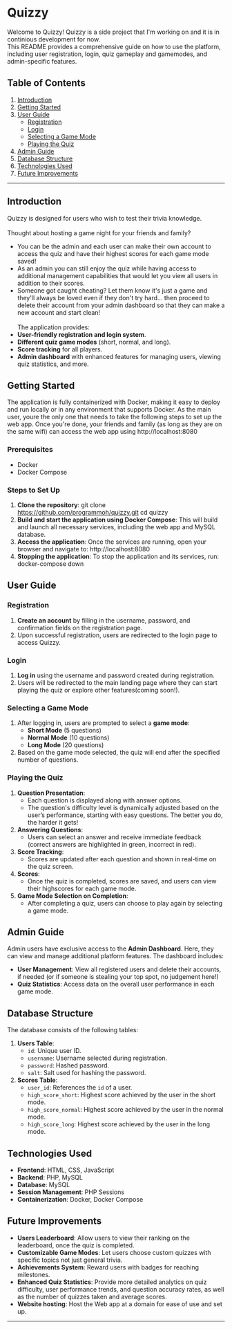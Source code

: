 # Quizzy
Welcome to Quizzy! Quizzy is a side project that I'm working on and it is in continious development for now. \
This README provides a comprehensive guide on how to use the platform, including user registration, login, quiz gameplay and gamemodes, and admin-specific features.

## Table of Contents
1. [Introduction](#introduction)
2. [Getting Started](#getting-started)
3. [User Guide](#user-guide)
   - [Registration](#registration)
   - [Login](#login)
   - [Selecting a Game Mode](#selecting-a-game-mode)
   - [Playing the Quiz](#playing-the-quiz)
4. [Admin Guide](#admin-guide)
5. [Database Structure](#database-structure)
6. [Technologies Used](#technologies-used)
7. [Future Improvements](#future-improvements)

---

## Introduction
Quizzy is designed for users who wish to test their trivia knowledge.\
\
Thought about hosting a game night for your friends and family?
- You can be the admin and each user can make their own account to access the quiz and have their highest scores for each game mode saved!
- As an admin you can still enjoy the quiz while having access to additional management capabilities that would let you view all users in addition to their scores.
- Someone got caught cheating? Let them know it's just a game and they'll always be loved even if they don't try hard... then proceed to delete their account from your admin dashboard so that they can make a new account and start clean!
\
\
The application provides:
- **User-friendly registration and login system**.
- **Different quiz game modes** (short, normal, and long).
- **Score tracking** for all players.
- **Admin dashboard** with enhanced features for managing users, viewing quiz statistics, and more.

## Getting Started
The application is fully containerized with Docker, making it easy to deploy and run locally or in any environment that supports Docker.
As the main user, youre the only one that needs to take the following steps to set up the web app. Once you're done, your friends and family (as long as they are on the same wifi) can access the web app using http://localhost:8080

### Prerequisites

- Docker
- Docker Compose

### Steps to Set Up

1. **Clone the repository**:
  git clone https://github.com/programmoh/quizzy.git cd quizzy
2. **Build and start the application using Docker Compose**:
  This will build and launch all necessary services, including the web app and MySQL database.
3. **Access the application**:
  Once the services are running, open your browser and navigate to: http://localhost:8080
4. **Stopping the application**:
  To stop the application and its services, run: docker-compose down

## User Guide

### Registration
1. **Create an account** by filling in the username, password, and confirmation fields on the registration page.
2. Upon successful registration, users are redirected to the login page to access Quizzy.

### Login
1. **Log in** using the username and password created during registration.
2. Users will be redirected to the main landing page where they can start playing the quiz or explore other features(coming soon!).

### Selecting a Game Mode
1. After logging in, users are prompted to select a **game mode**:
   - **Short Mode** (5 questions)
   - **Normal Mode** (10 questions)
   - **Long Mode** (20 questions)
2. Based on the game mode selected, the quiz will end after the specified number of questions.

### Playing the Quiz
1. **Question Presentation**:
   - Each question is displayed along with answer options.
   - The question's difficulty level is dynamically adjusted based on the user’s performance, starting with easy questions. The better you do, the harder it gets!
2. **Answering Questions**:
   - Users can select an answer and receive immediate feedback (correct answers are highlighted in green, incorrect in red).
3. **Score Tracking**:
   - Scores are updated after each question and shown in real-time on the quiz screen.
4. **Scores**:
   - Once the quiz is completed, scores are saved, and users can view their highscores for each game mode.
5. **Game Mode Selection on Completion**:
   - After completing a quiz, users can choose to play again by selecting a game mode.

## Admin Guide

Admin users have exclusive access to the **Admin Dashboard**. Here, they can view and manage additional platform features. The dashboard includes:
- **User Management**: View all registered users and delete their accounts, if needed (or if someone is stealing your top spot, no judgement here!)
- **Quiz Statistics**: Access data on the overall user performance in each game mode.


## Database Structure
The database consists of the following tables:

1. **Users Table**:
   - `id`: Unique user ID.
   - `username`: Username selected during registration.
   - `password`: Hashed password.
   - `salt`: Salt used for hashing the password.
2. **Scores Table**:
   - `user_id`: References the `id` of a user.
   - `high_score_short`: Highest score achieved by the user in the short mode.
   - `high_score_normal`: Highest score achieved by the user in the normal mode.
   - `high_score_long`: Highest score achieved by the user in the long mode.


## Technologies Used
- **Frontend**: HTML, CSS, JavaScript
- **Backend**: PHP, MySQL
- **Database**: MySQL
- **Session Management**: PHP Sessions
- **Containerization**: Docker, Docker Compose

## Future Improvements
- **Users Leaderboard**: Allow users to view their ranking on the leaderboard, once the quiz is completed.
- **Customizable Game Modes**: Let users choose custom quizzes with specific topics not just general trivia.
- **Achievements System**: Reward users with badges for reaching milestones.
- **Enhanced Quiz Statistics**: Provide more detailed analytics on quiz difficulty, user performance trends, and question accuracy rates, as well as the number of quizzes taken and average scores.
- **Website hosting**: Host the Web app at a domain for ease of use and set up.

---
